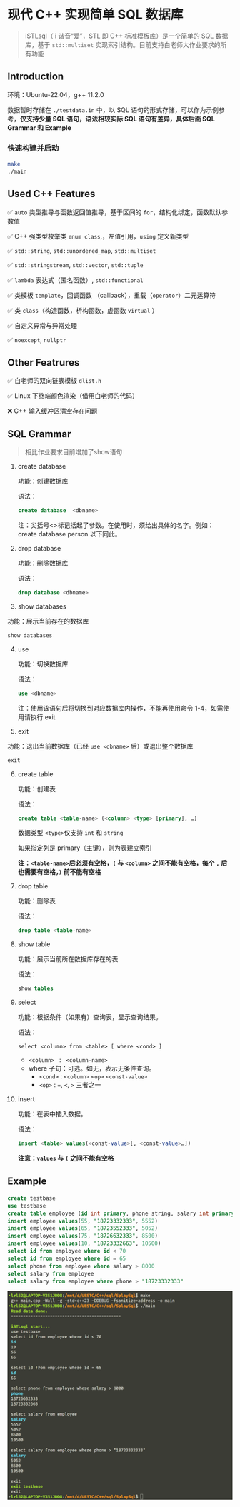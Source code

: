 # 现代 C++ 实现简单 SQL 数据库

> iSTLsql（ i 谐音“爱”，STL 即 C++ 标准模板库）是一个简单的 SQL 数据库，基于 `std::multiset` 实现索引结构。目前支持白老师大作业要求的所有功能

## Introduction

环境：Ubuntu-22.04，g++ 11.2.0

数据暂时存储在 `./testdata.in` 中，以 SQL 语句的形式存储，可以作为示例参考，**仅支持少量 SQL 语句，语法相较实际 SQL 语句有差异，具体后面 SQL Grammar 和 Example**

### 快速构建并启动

```sh
make
./main
```

## Used C++ Features

✅ `auto` 类型推导与函数返回值推导，基于区间的 `for`，结构化绑定，函数默认参数值

✅ C++ 强类型枚举类 `enum class`,，左值引用，`using` 定义新类型

✅ `std::string`, `std::unordered_map`, `std::multiset`

✅ `std::stringstream`, `std::vector`, `std::tuple`

✅ `lambda` 表达式（匿名函数）, `std::functional`

✅ 类模板 `template`，回调函数 （callback），重载（`operator`）二元运算符

✅ 类 `class`（构造函数，析构函数，虚函数 `virtual` ）

✅ 自定义异常与异常处理

✅ `noexcept`, `nullptr`

## Other Featrures

✅ 白老师的双向链表模板 `dlist.h`

✅ Linux 下终端颜色渲染（借用白老师的代码）

❌ C++ 输入缓冲区清空存在问题

## SQL Grammar

> 相比作业要求目前增加了show语句

1. create database 

   功能：创建数据库 

   语法： 

   ```sql
   create database  <dbname>
   ```

   注：尖括号<>标记括起了参数。在使用时，须给出具体的名字。例如： create database person 以下同此。

2. drop database

   功能：删除数据库 

   语法： 

   ```sql
   drop database <dbname>
   ```

3.  show databases

   功能：展示当前存在的数据库

   ```sql
   show databases
   ```

4. use

   功能：切换数据库 

   语法：

   ```sql
   use <dbname>
   ```

   注：使用该语句后将切换到对应数据库内操作，不能再使用命令 1-4，如需使用请执行 exit

5.  exit

   功能：退出当前数据库（已经 `use <dbname>` 后）或退出整个数据库

   ```sql
   exit
   ```

6. create table

   功能：创建表

   语法：

   ```sql
   create table <table-name> (<column> <type> [primary], …)
   ```

   数据类型 `<type>`仅支持 `int` 和 `string`

   如果指定列是 primary（主键），则为表建立索引

   **注：`<table-name>`后必须有空格，`(` 与 `<column>` 之间不能有空格，每个 `,` 后也需要有空格，`)` 前不能有空格**

7. drop table

   功能：删除表

   语法：

   ```sql
   drop table <table-name>
   ```

8. show table

   功能：展示当前所在数据库存在的表

   语法：

   ```sql
   show tables
   ```

9. select

   功能：根据条件（如果有）查询表，显示查询结果。

   语法：

   ```
   select <column> from <table> [ where <cond> ]
   ```

   - `<column> ` :  ` <column-name>`
   - where 子句：可选。如无，表示无条件查询。
     - `<cond>` :  `<column>` `<op>` `<const-value>`
     - `<op>` : `=`, `<`, `>` 三者之一

10. insert

    功能：在表中插入数据。

    语法：

    ```sql
    insert <table> values(<const-value>[, <const-value>…])
    ```
    **注意：`values` 与 `(` 之间不能有空格**

## Example

```sql
create testbase
use testbase
create table employee (id int primary, phone string, salary int primary)
insert employee values(55, "18723332333", 5552)
insert employee values(65, "18723552333", 5052)
insert employee values(75, "18726632333", 8500)
insert employee values(10, "18723332663", 10500)
select id from employee where id < 70
select id from employee where id = 65
select phone from employee where salary > 8000
select salary from employee
select salary from employee where phone > "18723332333"
```

![image-20221209134754164](./images/image-20221209134754164.png)
